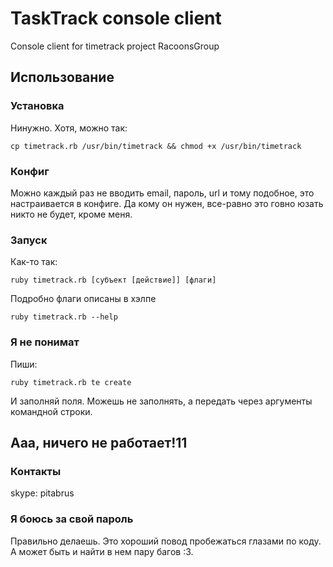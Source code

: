 TaskTrack console client
=============

Console client for timetrack project
RacoonsGroup

Использование
-------------

### Установка

Нинужно.
Хотя, можно так:

    cp timetrack.rb /usr/bin/timetrack && chmod +x /usr/bin/timetrack


### Конфиг

Можно каждый раз не вводить email, пароль, url и тому подобное, это настраивается в конфиге.
Да кому он нужен, все-равно это говно юзать никто не будет, кроме меня.


### Запуск

Как-то так:

    ruby timetrack.rb [субъект [действие]] [флаги]


Подробно флаги описаны в хэлпе

    ruby timetrack.rb --help


### Я не понимат

Пиши:

    ruby timetrack.rb te create

И заполняй поля. Можешь не заполнять, а передать через аргументы командной строки.


Ааа, ничего не работает!11
--------------------------

### Контакты

skype: pitabrus

### Я боюсь за свой пароль

Правильно делаешь. Это хороший повод пробежаться глазами по коду. А может быть и найти в нем пару багов :3.
